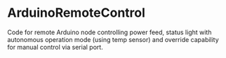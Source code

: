 ArduinoRemoteControl
====================

Code for remote Arduino node controlling power feed, status light with autonomous operation mode (using temp sensor) and override capability for manual control via serial port.
